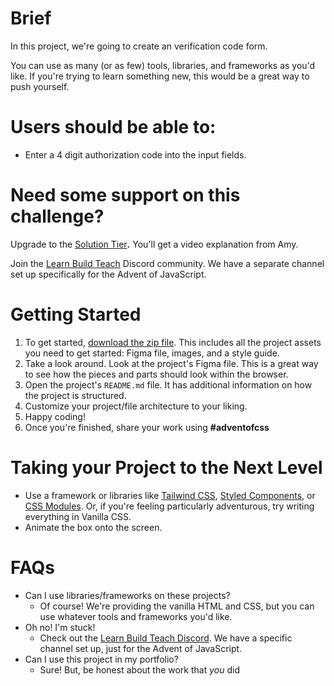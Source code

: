 # Brief

In this project, we're going to create an verification code form.

You can use as many (or as few) tools, libraries, and frameworks as you'd like. If you're trying to learn something new, this would be a great way to push yourself.

# Users should be able to:

- Enter a 4 digit authorization code into the input fields.

# Need some support on this challenge?

Upgrade to the [Solution Tier](http://adventofcss.com)**.** You'll get a video explanation from Amy.

Join the [Learn Build Teach](http://learnbuildteach.com/) Discord community. We have a separate channel set up specifically for the Advent of JavaScript.

# Getting Started

1. To get started, [download the zip file](https://store.selfteach.me/products/home). This includes all the project assets you need to get started: Figma file, images, and a style guide.
2. Take a look around. Look at the project's Figma file. This is a great way to see how the pieces and parts should look within the browser.
3. Open the project's `README.md` file. It has additional information on how the project is structured.
4. Customize your project/file architecture to your liking.
5. Happy coding!
6. Once you're finished, share your work using **#adventofcss**

# Taking your Project to the Next Level

- Use a framework or libraries like [Tailwind CSS](https://tailwindcss.com/), [Styled Components](https://styled-components.com/), or [CSS Modules](https://github.com/css-modules/css-modules). Or, if you're feeling particularly adventurous, try writing everything in Vanilla CSS.
- Animate the box onto the screen.

# FAQs

- Can I use libraries/frameworks on these projects?
  - Of course! We're providing the vanilla HTML and CSS, but you can use whatever tools and frameworks you'd like.
- Oh no! I'm stuck!
  - Check out the [Learn Build Teach Discord](https://click.convertkit-mail.com/e5u4nz4nq7a0umqw04a8/7qh7h2u0werknxhz/aHR0cDovL2xlYXJuYnVpbGR0ZWFjaC5jb20v). We have a specific channel set up, just for the Advent of JavaScript.
- Can I use this project in my portfolio?
  - Sure! But, be honest about the work that *you* did
